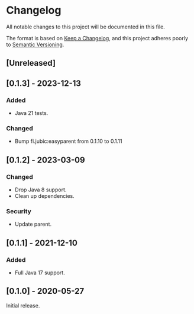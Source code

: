 # Changelog
All notable changes to this project will be documented in this file.

The format is based on [Keep a Changelog](https://keepachangelog.com/en/1.0.0/),
and this project adheres poorly to [Semantic Versioning](https://semver.org/spec/v2.0.0.html).

## [Unreleased]

## [0.1.3] - 2023-12-13
### Added
- Java 21 tests.

### Changed
- Bump fi.jubic:easyparent from 0.1.10 to 0.1.11

## [0.1.2] - 2023-03-09
### Changed
- Drop Java 8 support.
- Clean up dependencies.

### Security
- Update parent.

## [0.1.1] - 2021-12-10
### Added
- Full Java 17 support.

## [0.1.0] - 2020-05-27

Initial release.
